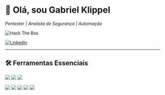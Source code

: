 # 👋 Olá, sou **Gabriel Klippel**  
_Pentester | Analista de Segurança | Automação_

![Hack The Box](http://www.hackthebox.eu/badge/image/979004)

<a href="https://www.linkedin.com/in/gbk1/">
  <img src="https://img.shields.io/badge/-LinkedIn-0e76a8?style=for-the-badge&logo=linkedin" alt="LinkedIn">
</a>

---

## 🛠 Ferramentas Essenciais

<kbd><img src="https://img.shields.io/badge/Python-3670A0?style=for-the-badge&logo=python&logoColor=white"></kbd>
<kbd><img src="https://img.shields.io/badge/Bash-000000?style=for-the-badge&logo=gnu-bash&logoColor=white"></kbd>
<kbd><img src="https://img.shields.io/badge/PowerShell-2CA5E0?style=for-the-badge&logo=powershell&logoColor=white"></kbd>

<kbd><img src="https://img.shields.io/badge/Kali%20Linux-557C94?style=for-the-badge&logo=kali-linux&logoColor=white"></kbd>
<kbd><img src="https://img.shields.io/badge/Nmap-81A5E3?style=for-the-badge&logo=nmap&logoColor=white"></kbd>
<kbd><img src="https://img.shields.io/badge/Metasploit-FF6228?style=for-the-badge&logo=metasploit&logoColor=white"></kbd>
<kbd><img src="https://img.shields.io/badge/Burp%20Suite-EE7624?style=for-the-badge&logo=portswigger&logoColor=white"></kbd>
<kbd><img src="https://img.shields.io/badge/Wireshark-009CEE?style=for-the-badge&logo=wireshark&logoColor=white"></kbd>
